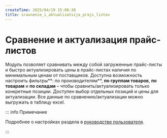 ```yaml
---
createTime: 2025/04/19 15:08:38
title: sravnenie_i_aktualizatsija_prajs_listov
---
```

# Сравнение и актуализация прайс-листов

Модуль позволяет сравнивать между собой загруженные прайс-листы и быстро актуализировать цены в прайс-листах наличия по минимальным ценам от поставщиков. Доступна возможность настроить фильтры**: по производителям**, **по группам товаров**, **по товарам** и **по складам** – чтобы сравнить/актуализировать только конкретные позиции. Доступен выбор отдельных позиций и цены для актуализации. Все данные по сравнению/актуализации можно выгружать в таблицу excel. 

::: info Примечание

Подробнее о настройках раздела в [руководстве пользователя](https://product-doc.tradesoft.ru/ai/price_analysis/index.htm).

:::